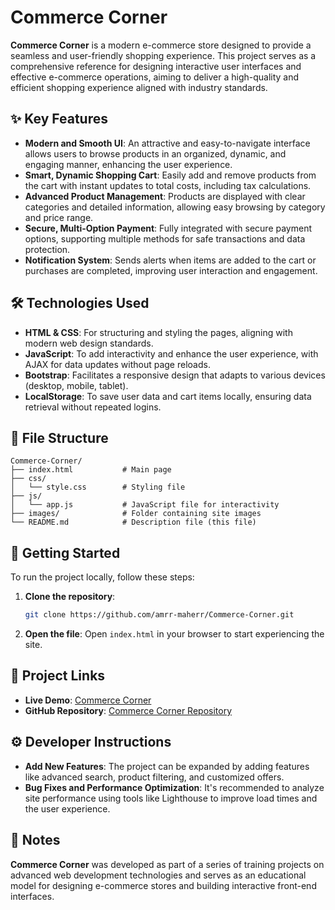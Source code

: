 
# Commerce Corner

**Commerce Corner** is a modern e-commerce store designed to provide a seamless and user-friendly shopping experience. 
This project serves as a comprehensive reference for designing interactive user interfaces and effective e-commerce 
operations, aiming to deliver a high-quality and efficient shopping experience aligned with industry standards.

## ✨ Key Features

- **Modern and Smooth UI**: An attractive and easy-to-navigate interface allows users to browse products in an organized, 
  dynamic, and engaging manner, enhancing the user experience.
- **Smart, Dynamic Shopping Cart**: Easily add and remove products from the cart with instant updates to total costs, 
  including tax calculations.
- **Advanced Product Management**: Products are displayed with clear categories and detailed information, allowing easy 
  browsing by category and price range.
- **Secure, Multi-Option Payment**: Fully integrated with secure payment options, supporting multiple methods for safe 
  transactions and data protection.
- **Notification System**: Sends alerts when items are added to the cart or purchases are completed, improving user 
  interaction and engagement.

## 🛠️ Technologies Used

- **HTML & CSS**: For structuring and styling the pages, aligning with modern web design standards.
- **JavaScript**: To add interactivity and enhance the user experience, with AJAX for data updates without page reloads.
- **Bootstrap**: Facilitates a responsive design that adapts to various devices (desktop, mobile, tablet).
- **LocalStorage**: To save user data and cart items locally, ensuring data retrieval without repeated logins.

## 📂 File Structure

```plaintext
Commerce-Corner/
├── index.html           # Main page
├── css/
│   └── style.css        # Styling file
├── js/
│   └── app.js           # JavaScript file for interactivity
├── images/              # Folder containing site images
└── README.md            # Description file (this file)
```

## 🚀 Getting Started

To run the project locally, follow these steps:

1. **Clone the repository**: 
   ```bash
   git clone https://github.com/amrr-maherr/Commerce-Corner.git
   ```
2. **Open the file**: Open `index.html` in your browser to start experiencing the site.

## 📌 Project Links

- **Live Demo**: [Commerce Corner](https://amrr-maherr.github.io/Commerce-Corner/)
- **GitHub Repository**: [Commerce Corner Repository](https://github.com/amrr-maherr/Commerce-Corner)

## ⚙️ Developer Instructions

- **Add New Features**: The project can be expanded by adding features like advanced search, product filtering, and 
  customized offers.
- **Bug Fixes and Performance Optimization**: It's recommended to analyze site performance using tools like Lighthouse 
  to improve load times and the user experience.

## 📝 Notes

**Commerce Corner** was developed as part of a series of training projects on advanced web development technologies and 
serves as an educational model for designing e-commerce stores and building interactive front-end interfaces.
